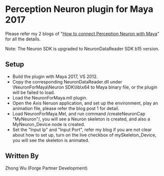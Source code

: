 # Perception Neuron plugin for Maya 2017  

Please refer my 2 blogs of "[How to connect Perception Neuron with Maya](http://around-the-corner.typepad.com/adn/2015/10/how-to-connect-perception-neuron-with-maya-part-1.html)" for 
all the details. 

Note: The Neuron SDK is upgraded to NeuronDataReader SDK b15 version.

## Setup
- Build the plugin with Maya 2017, VS 2012.
- Copy the corresponding NeuronDataReader.dll under \\NeuronForMaya\Neuron SDK\lib\x64 to Maya binary file, or the plugin will be failed to load. 
- Load the NeuronForMaya.mll plugin.
- Open the Axis Neruon application, and set up the environment, play an animation file, please refer the blog post 1 for detail.
- Load NeuronForMaya.Mel, and run command /createNeuronCap "MyNeuron"/, you will see a Neuron skeleton is created, and also a MyNeuron_Device node is created.
- Set the "Input Ip" and "Input Port", refer my blog if you are not clear about how to set up, turn on the   live checkbox of mySkeleton_Device, you will see the skeleton is animated.

## Written By
Zhong Wu (Forge Partner Development)
